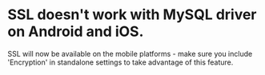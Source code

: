 # SSL doesn't work with MySQL driver on Android and iOS.
SSL will now be available on the mobile platforms - make sure you include 'Encryption' in standalone settings to take advantage of this feature.
